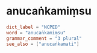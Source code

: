 # anucaṅkamiṃsu

``` toml
dict_label = "NCPED"
word = "anucaṅkamiṃsu"
grammar_comment = "3 plural"
see_also = ["anucaṅkamati"]
```

